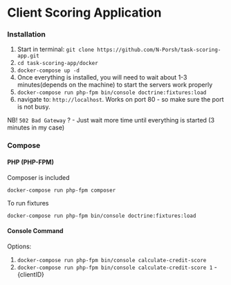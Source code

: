 # Client Scoring Application

### Installation

1. Start in terminal: `git clone https://github.com/N-Porsh/task-scoring-app.git`
2. `cd task-scoring-app/docker`
3. `docker-compose up -d`
4. Once everything is installed, you will need to wait about 1-3 minutes(depends on the machine) to start the servers work properly
5. `docker-compose run php-fpm bin/console doctrine:fixtures:load`
5. navigate to: `http://localhost`. Works on port 80 - so make sure the port is not busy.

NB! `502 Bad Gateway` ? - Just wait more time until everything is started (3 minutes in my case) 

### Compose

#### PHP (PHP-FPM)

Composer is included

```
docker-compose run php-fpm composer 
```

To run fixtures

```
docker-compose run php-fpm bin/console doctrine:fixtures:load
```


#### Console Command
Options:

1. `docker-compose run php-fpm bin/console calculate-credit-score`
2. `docker-compose run php-fpm bin/console calculate-credit-score 1` - {clientID}

